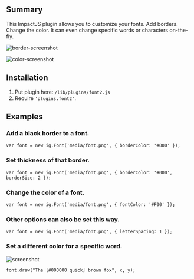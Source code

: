 ## Summary ##
This ImpactJS plugin allows you to customize your fonts. Add borders. Change the color. It can even change specific words or characters on-the-fly.

![border-screenshot](http://i.imgur.com/JLzjPfe.png)

![color-screenshot](http://i.imgur.com/h408CrP.png)

## Installation ##
1. Put plugin here: `/lib/plugins/font2.js`
2. Require `'plugins.font2'`.

## Examples ##

### Add a black border to a font. ###
`var font = new ig.Font('media/font.png', { borderColor: '#000' });`

### Set thickness of that border. ###
`var font = new ig.Font('media/font.png', { borderColor: '#000', borderSize: 2 });`

### Change the color of a font. ###
`var font = new ig.Font('media/font.png', { fontColor: '#F00' });`

### Other options can also be set this way. ###
`var font = new ig.Font('media/font.png', { letterSpacing: 1 });`

### Set a different color for a specific word. ###
![screenshot](http://i.imgur.com/sPGbbEU.png)

`font.draw("The [#000000 quick] brown fox", x, y);`
